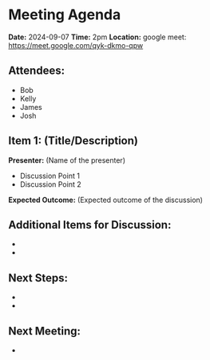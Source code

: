 # Meeting Agenda

**Date:**  2024-09-07
**Time:**   2pm
**Location:**  google meet: https://meet.google.com/qyk-dkmo-qpw

## Attendees:   
- Bob
- Kelly
- James
- Josh

## Item 1: (Title/Description)

**Presenter:** (Name of the presenter)

- Discussion Point 1
- Discussion Point 2

**Expected Outcome:** (Expected outcome of the discussion)

## Additional Items for Discussion:

- 
- 

## Next Steps:

- 
- 

## Next Meeting:

- 
